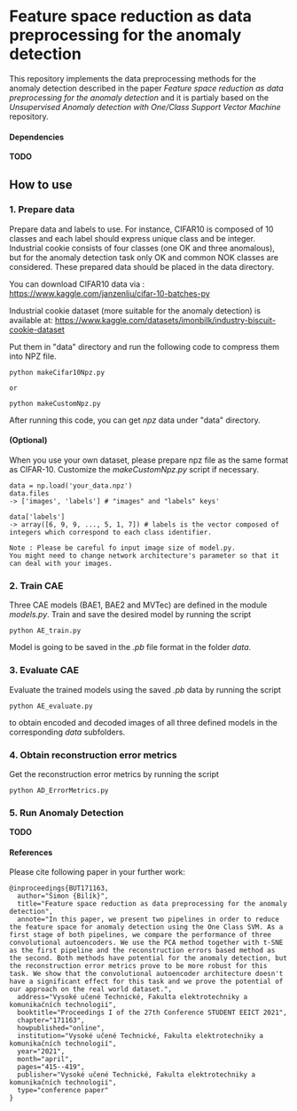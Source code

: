 # Feature space reduction as data preprocessing for the anomaly detection

This repository implements the data preprocessing methods for the anomaly detection described in the paper *Feature space reduction as data preprocessing for the anomaly detection* and it is partialy based on the *Unsupervised Anomaly detection with One/Class Support Vector Machine* repository.

#### Dependencies
**TODO**

## How to use
### 1. Prepare data
Prepare data and labels to use. For instance, CIFAR10 is composed of 10 classes and each label should express unique class and be integer. Industrial cookie consists of four classes (one OK and three anomalous), but for the anomaly detection task only OK and common NOK classes are considered. These prepared data should be placed in the data directory.

You can download CIFAR10 data via :  
https://www.kaggle.com/janzenliu/cifar-10-batches-py

Industrial cookie dataset (more suitable for the anomaly detection) is available at:
https://www.kaggle.com/datasets/imonbilk/industry-biscuit-cookie-dataset

Put them in "data" directory and run the following code to compress them into NPZ file.
```
python makeCifar10Npz.py

or

python makeCustomNpz.py
```
After running this code, you can get *npz* data under "data" directory.


#### (Optional)
When you use your own dataset, please prepare npz file as the same format as CIFAR-10. Customize the *makeCustomNpz.py* script if necessary.
```
data = np.load('your_data.npz')
data.files
-> ['images', 'labels'] # "images" and "labels" keys'

data['labels']
-> array([6, 9, 9, ..., 5, 1, 7]) # labels is the vector composed of integers which correspond to each class identifier.

Note : Please be careful fo input image size of model.py.
You might need to change network architecture's parameter so that it can deal with your images.
```


### 2. Train CAE
Three CAE models (BAE1, BAE2 and MVTec) are defined in the module *models.py*. Train and save the desired model by running the script
```
python AE_train.py
```
Model is going to be saved in the *.pb* file format in the folder *data*.


### 3. Evaluate CAE
Evaluate the trained models using the saved *.pb* data by running the script
```
python AE_evaluate.py
```
to obtain encoded and decoded images of all three defined models in the corresponding *data* subfolders.


### 4. Obtain reconstruction error metrics
Get the reconstruction error metrics by running the script
```
python AD_ErrorMetrics.py
```

### 5. Run Anomaly Detection
**TODO**

#### References

Please cite following paper in your further work:

```
@inproceedings{BUT171163,
  author="Šimon {Bilík}",
  title="Feature space reduction as data preprocessing for the anomaly detection",
  annote="In this paper, we present two pipelines in order to reduce the feature space for anomaly detection using the One Class SVM. As a first stage of both pipelines, we compare the performance of three convolutional autoencoders. We use the PCA method together with t-SNE as the first pipeline and the reconstruction errors based method as the second. Both methods have potential for the anomaly detection, but the reconstruction error metrics prove to be more robust for this task. We show that the convolutional autoencoder architecture doesn't have a significant effect for this task and we prove the potential of our approach on the real world dataset.",
  address="Vysoké učené Technické, Fakulta elektrotechniky a komunikačních technologií",
  booktitle="Proceedings I of the 27th Conference STUDENT EEICT 2021",
  chapter="171163",
  howpublished="online",
  institution="Vysoké učené Technické, Fakulta elektrotechniky a komunikačních technologií",
  year="2021",
  month="april",
  pages="415--419",
  publisher="Vysoké učené Technické, Fakulta elektrotechniky a komunikačních technologií",
  type="conference paper"
}
```
